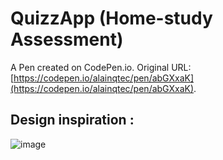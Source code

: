 # QuizzApp (Home-study Assessment)

A Pen created on CodePen.io. Original URL: [https://codepen.io/alainqtec/pen/abGXxaK](https://codepen.io/alainqtec/pen/abGXxaK).

## Design inspiration :

![image](https://user-images.githubusercontent.com/79479952/196054697-788c137b-f569-47bd-8221-a619b28cf7c2.png)

